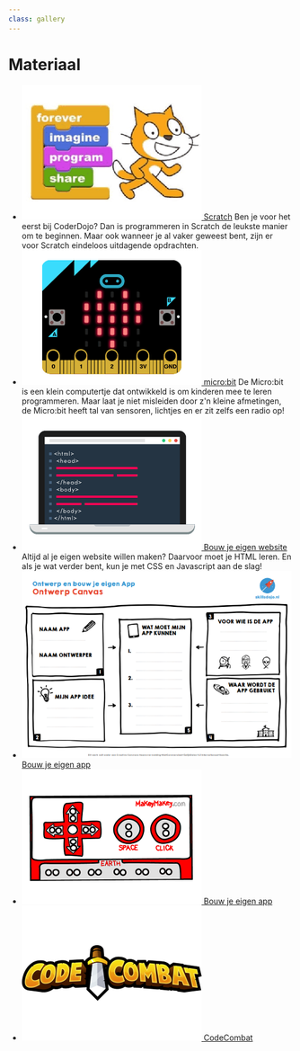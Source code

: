 ```yaml
---
class: gallery
---
```

# Materiaal
- [![Scratch](/static/img/scratch.png) Scratch](/materiaal/scratch)
  Ben je voor het eerst bij CoderDojo? Dan is programmeren in Scratch de leukste manier om te beginnen. Maar ook wanneer je al vaker geweest bent, zijn er voor Scratch eindeloos uitdagende opdrachten.
- [![micro:bit](/static/img/microbit.png) micro:bit](/materiaal/microbit)
  De Micro:bit is een klein computertje dat ontwikkeld is om kinderen mee te leren programmeren. Maar laat je niet misleiden door z'n kleine afmetingen, de Micro:bit heeft tal van sensoren, lichtjes en er zit zelfs een radio op!
- [![HTML](/static/img/html.png) Bouw je eigen website](/materiaal/website)
  Altijd al je eigen website willen maken? Daarvoor moet je HTML leren. En als je wat verder bent, kun je met CSS en Javascript aan de slag!
- [![App](/static/img/app.png) Bouw je eigen app](/materiaal/bouw-je-eigen-app)
- [![Makey Makey](/static/img/makeymakey.png) Bouw je eigen app](/materiaal/makey-makey)
- [![App](/static/img/codecombat.png) CodeCombat](/materiaal/codecombat)
